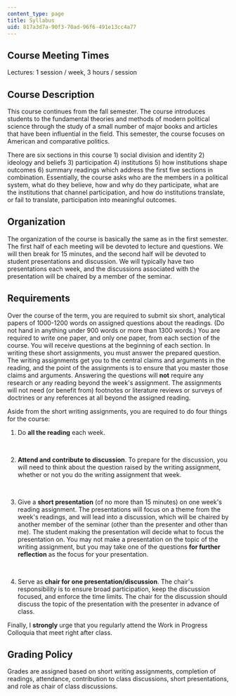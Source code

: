 ```yaml
---
content_type: page
title: Syllabus
uid: 817a3d7a-90f3-70ad-96f6-491e13cc4a77
---
```


Course Meeting Times
--------------------

Lectures: 1 session / week, 3 hours / session

Course Description
------------------

This course continues from the fall semester. The course introduces students to the fundamental theories and methods of modern political science through the study of a small number of major books and articles that have been influential in the field. This semester, the course focuses on American and comparative politics.

There are six sections in this course 1) social division and identity 2) ideology and beliefs 3) participation 4) institutions 5) how institutions shape outcomes 6) summary readings which address the first five sections in combination. Essentially, the course asks who are the members in a political system, what do they believe, how and why do they participate, what are the institutions that channel participation, and how do institutions translate, or fail to translate, participation into meaningful outcomes.

Organization
------------

The organization of the course is basically the same as in the first semester. The first half of each meeting will be devoted to lecture and questions. We will then break for 15 minutes, and the second half will be devoted to student presentations and discussion. We will typically have two presentations each week, and the discussions associated with the presentation will be chaired by a member of the seminar.

Requirements
------------

Over the course of the term, you are required to submit six short, analytical papers of 1000-1200 words on assigned questions about the readings. (Do not hand in anything under 900 words or more than 1300 words.) You are required to write one paper, and only one paper, from each section of the course. You will receive questions at the beginning of each section. In writing these short assignments, you must answer the prepared question. The writing assignments get you to the central claims and arguments in the reading, and the point of the assignments is to ensure that you master those claims and arguments. Answering the questions will **not** require any research or any reading beyond the week's assignment. The assignments will not need (or benefit from) footnotes or literature reviews or surveys of doctrines or any references at all beyond the assigned reading.

Aside from the short writing assignments, you are required to do four things for the course:

1.  Do **all the reading** each week.  
      
     
2.  **Attend and contribute to discussion**. To prepare for the discussion, you will need to think about the question raised by the writing assignment, whether or not you do the writing assignment that week.  
      
     
3.  Give a **short presentation** (of no more than 15 minutes) on one week's reading assignment. The presentations will focus on a theme from the week's readings, and will lead into a discussion, which will be chaired by another member of the seminar (other than the presenter and other than me). The student making the presentation will decide what to focus the presentation on. You may not make a presentation on the topic of the writing assignment, but you may take one of the questions **for further reflection** as the focus for your presentation.  
      
     
4.  Serve as **chair for one presentation/discussion**. The chair's responsibility is to ensure broad participation, keep the discussion focused, and enforce the time limits. The chair for the discussion should discuss the topic of the presentation with the presenter in advance of class.

Finally, I **strongly** urge that you regularly attend the Work in Progress Colloquia that meet right after class.

Grading Policy
--------------

Grades are assigned based on short writing assignments, completion of readings, attendance, contribution to class discussions, short presentations, and role as chair of class discussions.